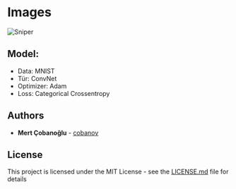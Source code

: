 # Images
![Sniper]([https://resmim.net/cdn/2023/07/15/S8Ku53.png])
## Model:
* Data: MNIST
* Tür: ConvNet
* Optimizer: Adam
* Loss: Categorical Crossentropy
## Authors
* **Mert Çobanoğlu** - [cobanov](https://github.com/cobanov)
## License
This project is licensed under the MIT License - see the [LICENSE.md](LICENSE.md) file for details
